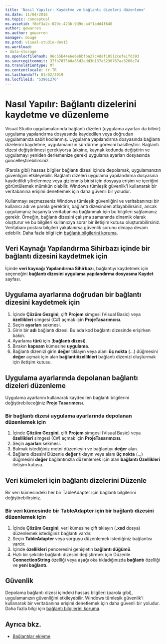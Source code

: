 ```yaml
---
title: 'Nasıl Yapılır: Kaydetme ve bağlantı dizeleri düzenleme'
ms.date: 11/04/2016
ms.topic: conceptual
ms.assetid: f8ef3a2c-029c-423b-9d9e-a4f1add4f640
author: gewarren
ms.author: gewarren
manager: douge
ms.prod: visual-studio-dev15
ms.workload:
- data-storage
ms.openlocfilehash: 96c55b44e6e6ebbfba27c4daf10512cefe1fd393
ms.sourcegitcommit: 37fb7075b0a65d2add3b137a5230767aa3266c74
ms.translationtype: MT
ms.contentlocale: tr-TR
ms.lasthandoff: 01/02/2019
ms.locfileid: "53961276"
---
```

# <a name="how-to-save-and-edit-connection-strings"></a>Nasıl Yapılır: Bağlantı dizelerini kaydetme ve düzenleme
Visual Studio uygulamalarında bağlantı dizeleri (uygulama ayarları da bilinir) uygulama yapılandırma dosyasında kaydedilen veya doğrudan uygulamanıza sabit kodlanmış. Uygulama yapılandırma dosyasında bağlantı dizelerini kaydetme, uygulamanızın sürdürme görevini basitleştirir. Bağlantı dizesi değiştirilmesi gerekiyorsa (aksine, kaynak kodunda değiştirin ve uygulamayı yeniden derlemenize gerek) uygulama ayarları dosyasında güncelleştirebilirsiniz.

(Parola gibi) hassas bilgiler bağlantı dizesi içinde depolamak, uygulamanızın güvenliğini etkileyebilir. Bağlantı dizeleri uygulama yapılandırma dosyasına kaydedildi şifrelenmez veya gizlenmiş birisi için dosyaya erişim ve içeriğini görüntülemek mümkün olabilir. Windows tümleşik güvenlik'i kullanarak bir veritabanına erişimi denetlemek için daha güvenli bir yoludur.

Kullanmayı seçmezseniz Windows tümleşik güvenliğini ve veritabanınızı bir kullanıcı adı ve parola gerektirir, bağlantı dizesinden atlayabilirsiniz, ancak uygulamanız başarıyla veritabanına bağlanmak için bu bilgileri sağlamanız gerekir. Örneğin, bağlantı dizesini çalışma zamanında dinamik olarak oluşturur ve bu bilgileri kullanıcıya sorar bir iletişim kutusu oluşturabilirsiniz. Veritabanı postası bilgileri yakalanırsa güvenlik sorunu olmaya devam edebilir.
Daha fazla bilgi için [bağlantı bilgilerini koruma](/dotnet/framework/data/adonet/protecting-connection-information).

## <a name="to-save-a-connection-string-from-within-the-data-source-configuration-wizard"></a>Veri Kaynağı Yapılandırma Sihirbazı içinde bir bağlantı dizesini kaydetmek için
İçinde **veri kaynağı Yapılandırma Sihirbazı**, bağlantıyı kaydetmek için seçeneğini **bağlantı dizesini uygulama yapılandırma dosyasına Kaydet** sayfası.

## <a name="to-save-a-connection-string-directly-into-application-settings"></a>Uygulama ayarlarına doğrudan bir bağlantı dizesini kaydetmek için
1. İçinde **Çözüm Gezgini**, çift **Projem** simgesi (Visual Basic) veya **özellikleri** simgesi (C#) açmak için **ProjeTasarımcısı**.
1. Seçin **ayarları** sekmesi.
1. Girin bir **adı** bağlantı dizesi. Bu ada kod bağlantı dizesinde erişirken bakın.
1. Ayarlama **türü** için (**bağlantı dizesi**).
1. Bırakın **kapsam** kümesine **uygulama**.
1. Bağlantı dizenizi girin **değer** tıklayın veya alanı **üç nokta** (...) düğmesini **değer** açmak için alan **bağlantıözellikleri** bağlantı dizenizi oluşturmak için iletişim kutusu.

## <a name="edit-connection-strings-stored-in-application-settings"></a>Uygulama ayarlarında depolanan bağlantı dizeleri düzenleme
Uygulama ayarlarını kullanarak kaydedilen bağlantı bilgilerini değiştirebileceğiniz **Proje Tasarımcısı**.

### <a name="to-edit-a-connection-string-stored-in-application-settings"></a>Bir bağlantı dizesi uygulama ayarlarında depolanan düzenlemek için
1. İçinde **Çözüm Gezgini**, çift **Projem** simgesi (Visual Basic) veya **özellikleri** simgesi (C#) açmak için **ProjeTasarımcısı**.
1. Seçin **ayarları** sekmesi.
1. Bulmak istediğiniz metni düzenleyin ve bağlantıyı **değer** alan.
1. Bağlantı dizesini Düzenle **değer** tıklayın veya alanı **üç nokta** (...) düğmesini **değer** bağlantınızla düzenlemek için alan **bağlantı Özellikleri** iletişim kutusu.

## <a name="edit-connection-strings-for-datasets"></a>Veri kümeleri için bağlantı dizelerini Düzenle
Bir veri kümesindeki her bir TableAdapter için bağlantı bilgilerini değiştirebilirsiniz.

### <a name="to-edit-a-connection-string-for-a-tableadapter-in-a-dataset"></a>Bir veri kümesinde bir TableAdapter için bir bağlantı dizesini düzenlemek için
1. İçinde **Çözüm Gezgini**, veri kümesine çift tıklayın (**.xsd** dosya) düzenlemek istediğiniz bağlantı vardır.
1. Seçin **TableAdapter** veya sorguyu düzenlemek istediğiniz bağlantısı vardır.
1. İçinde **özellikleri** penceresini genişletin **bağlantı düğümü**.
1. Hızlı bir şekilde bağlantı dizesini değiştirmek için Düzenle **ConnectionString** özelliği veya aşağı oka tıkladığınızda **bağlantı** özelliği ve **yeni bağlantı**.

## <a name="security"></a>Güvenlik
Depolama bağlantı dizesi içindeki hassas bilgileri (parola gibi), uygulamanızın güvenliğini etkileyebilir. Windows tümleşik güvenlik'i kullanarak bir veritabanına erişimi denetlemek için daha güvenli bir yoludur.
Daha fazla bilgi için [bağlantı bilgilerini koruma](/dotnet/framework/data/adonet/protecting-connection-information).

## <a name="see-also"></a>Ayrıca bkz.

- [Bağlantılar ekleme](../data-tools/add-new-connections.md)